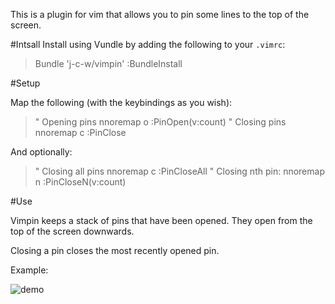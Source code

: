 This is a plugin for vim that allows you to pin some lines to the top of the screen.

#Intsall
Install using Vundle by adding the following to your `.vimrc`:

> Bundle 'j-c-w/vimpin'
> :BundleInstall

#Setup

Map the following (with the keybindings as you wish):

> " Opening pins
> nnoremap <leader>o :<C-U>PinOpen(v:count)<CR>
> " Closing pins
> nnoremap <leader>c :PinClose<CR>


And optionally:
> " Closing all pins
> nnoremap <leader><leader>c :PinCloseAll<CR>
> " Closing nth pin:
> nnoremap <leader><leader>n :<C-U>PinCloseN(v:count)<CR>


#Use

Vimpin keeps a stack of pins that have been opened. They open
from the top of the screen downwards.

Closing a pin closes the most recently opened pin.

Example:

![demo](https://raw.githubusercontent.com/wiki/j-c-w/vimpin/demo.gif)


